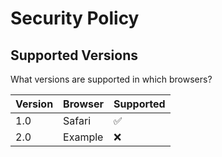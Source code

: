# Security Policy

## Supported Versions

What versions are supported in which browsers?

| Version | Browser | Supported |
| ------- | ------- | --------- |
| 1.0     | Safari  | :white_check_mark: |
| 2.0     | Example | :x:       |

